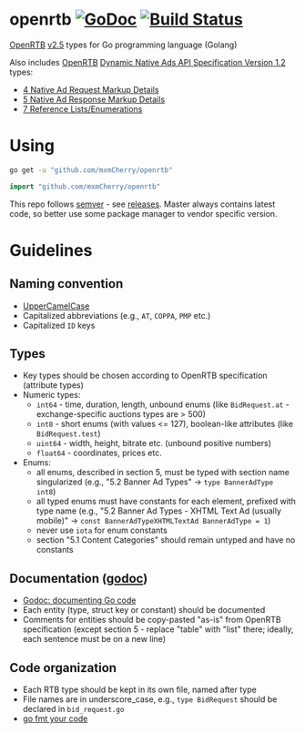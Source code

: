 # openrtb [![GoDoc](https://godoc.org/github.com/mxmCherry/openrtb?status.svg)](https://godoc.org/github.com/mxmCherry/openrtb) [![Build Status](https://travis-ci.org/mxmCherry/openrtb.svg?branch=master)](https://travis-ci.org/mxmCherry/openrtb)

[OpenRTB](https://www.iab.com/guidelines/real-time-bidding-rtb-project/) [v2.5](https://www.iab.com/wp-content/uploads/2016/03/OpenRTB-API-Specification-Version-2-5-FINAL.pdf) types for Go programming language (Golang)

Also includes [OpenRTB](https://www.iab.com/guidelines/real-time-bidding-rtb-project/) [Dynamic Native Ads API Specification Version 1.2](https://www.iab.com/wp-content/uploads/2018/03/OpenRTB-Native-Ads-Specification-Final-1.2.pdf) types:
- [4 Native Ad Request Markup Details](native/request/)
- [5 Native Ad Response Markup Details](native/response/)
- [7 Reference Lists/Enumerations](native/)

# Using

```bash
go get -u "github.com/mxmCherry/openrtb"
```

```go
import "github.com/mxmCherry/openrtb"
```

This repo follows [semver](http://semver.org/) - see [releases](https://github.com/mxmCherry/openrtb/releases).
Master always contains latest code, so better use some package manager to vendor specific version.

# Guidelines

## Naming convention
- [UpperCamelCase](http://en.wikipedia.org/wiki/CamelCase)
- Capitalized abbreviations (e.g., `AT`, `COPPA`, `PMP` etc.)
- Capitalized `ID` keys

## Types
- Key types should be chosen according to OpenRTB specification (attribute types)
- Numeric types:
	- `int64` - time, duration, length, unbound enums (like `BidRequest.at` - exchange-specific auctions types are > 500)
	- `int8` - short enums (with values <= 127), boolean-like attributes (like `BidRequest.test`)
	- `uint64` - width, height, bitrate etc. (unbound positive numbers)
	- `float64` - coordinates, prices etc.
- Enums:
	- all enums, described in section 5, must be typed with section name singularized (e.g., "5.2 Banner Ad Types" -> `type BannerAdType int8`)
	- all typed enums must have constants for each element, prefixed with type name (e.g., "5.2 Banner Ad Types - XHTML Text Ad (usually mobile)" -> `const BannerAdTypeXHTMLTextAd BannerAdType = 1`)
	- never use `iota` for enum constants
	- section "5.1 Content Categories" should remain untyped and have no constants

## Documentation ([godoc](https://godoc.org/github.com/mxmCherry/openrtb))
- [Godoc: documenting Go code](http://blog.golang.org/godoc-documenting-go-code)
- Each entity (type, struct key or constant) should be documented
- Comments for entities should be copy-pasted "as-is" from OpenRTB specification (except section 5 - replace "table" with "list" there; ideally, each sentence must be on a new line)

## Code organization
- Each RTB type should be kept in its own file, named after type
- File names are in underscore_case, e.g., `type BidRequest` should be declared in `bid_request.go`
- [go fmt your code](https://blog.golang.org/go-fmt-your-code)
